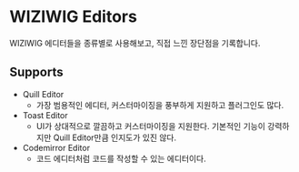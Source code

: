 # WIZIWIG Editors
WIZIWIG 에디터들을 종류별로 사용해보고, 직접 느낀 장단점을 기록합니다.
## Supports
- Quill Editor
  - 가장 범용적인 에디터, 커스터마이징을 풍부하게 지원하고 플러그인도 많다.
- Toast Editor
  - UI가 상대적으로 깔끔하고 커스터마이징을 지원한다. 기본적인 기능이 강력하지만 Quill Editor만큼 인지도가 있진 않다.
- Codemirror Editor
  - 코드 에디터처럼 코드를 작성할 수 있는 에디터이다.
